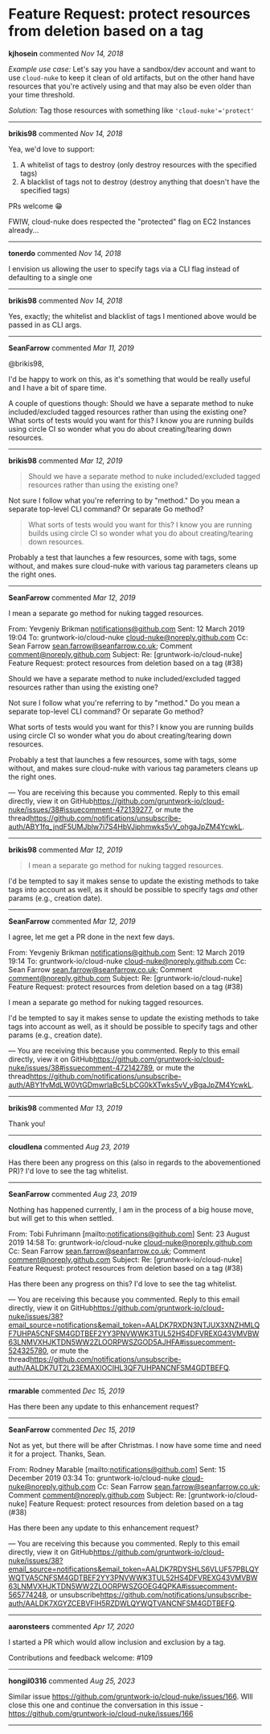 # Feature Request: protect resources from deletion based on a tag

**kjhosein** commented *Nov 14, 2018*

_Example use case:_
Let's say you have a sandbox/dev account and want to use `cloud-nuke` to keep it clean of old artifacts, but on the other hand have resources that you're actively using and that may also be even older than your time threshold. 

_Solution:_ 
Tag those resources with something like `'cloud-nuke'='protect'`
<br />
***


**brikis98** commented *Nov 14, 2018*

Yea, we'd love to support:

1. A whitelist of tags to destroy (only destroy resources with the specified tags)
1. A blacklist of tags not to destroy (destroy anything that doesn't have the specified tags)

PRs welcome 😁 

FWIW, cloud-nuke does respected the "protected" flag on EC2 Instances already... 
***

**tonerdo** commented *Nov 14, 2018*

I envision us allowing the user to specify tags via a CLI flag instead of defaulting to a single one
***

**brikis98** commented *Nov 14, 2018*

Yes, exactly; the whitelist and blacklist of tags I mentioned above would be passed in as CLI args.
***

**SeanFarrow** commented *Mar 11, 2019*

@brikis98,

I'd be happy to work on this, as it's something that would be really useful and I have a bit of spare time.

A couple of questions though:
Should we have a separate method to nuke included/excluded tagged resources rather than using the existing one?
What sorts of tests would you want for this? I know you are running builds using circle CI so wonder what you do about creating/tearing down resources.
***

**brikis98** commented *Mar 12, 2019*

> Should we have a separate method to nuke included/excluded tagged resources rather than using the existing one?

Not sure I follow what you're referring to by "method." Do you mean a separate top-level CLI command? Or separate Go method? 

> What sorts of tests would you want for this? I know you are running builds using circle CI so wonder what you do about creating/tearing down resources.

Probably a test that launches a few resources, some with tags, some without, and makes sure cloud-nuke with various tag parameters cleans up the right ones.
***

**SeanFarrow** commented *Mar 12, 2019*

I mean a separate go method for nuking tagged resources.


From: Yevgeniy Brikman <notifications@github.com>
Sent: 12 March 2019 19:04
To: gruntwork-io/cloud-nuke <cloud-nuke@noreply.github.com>
Cc: Sean Farrow <sean.farrow@seanfarrow.co.uk>; Comment <comment@noreply.github.com>
Subject: Re: [gruntwork-io/cloud-nuke] Feature Request: protect resources from deletion based on a tag (#38)


Should we have a separate method to nuke included/excluded tagged resources rather than using the existing one?

Not sure I follow what you're referring to by "method." Do you mean a separate top-level CLI command? Or separate Go method?

What sorts of tests would you want for this? I know you are running builds using circle CI so wonder what you do about creating/tearing down resources.

Probably a test that launches a few resources, some with tags, some without, and makes sure cloud-nuke with various tag parameters cleans up the right ones.

—
You are receiving this because you commented.
Reply to this email directly, view it on GitHub<https://github.com/gruntwork-io/cloud-nuke/issues/38#issuecomment-472139277>, or mute the thread<https://github.com/notifications/unsubscribe-auth/ABY1fq_jndF5UMJblw7i7S4HbVJiphmwks5vV_ohgaJpZM4YcwkL>.

***

**brikis98** commented *Mar 12, 2019*

> I mean a separate go method for nuking tagged resources.

I'd be tempted to say it makes sense to update the existing methods to take tags into account as well, as it should be possible to specify tags *and* other params (e.g., creation date). 
***

**SeanFarrow** commented *Mar 12, 2019*

I agree, let me get a PR done in the next few days.


From: Yevgeniy Brikman <notifications@github.com>
Sent: 12 March 2019 19:14
To: gruntwork-io/cloud-nuke <cloud-nuke@noreply.github.com>
Cc: Sean Farrow <sean.farrow@seanfarrow.co.uk>; Comment <comment@noreply.github.com>
Subject: Re: [gruntwork-io/cloud-nuke] Feature Request: protect resources from deletion based on a tag (#38)


I mean a separate go method for nuking tagged resources.

I'd be tempted to say it makes sense to update the existing methods to take tags into account as well, as it should be possible to specify tags and other params (e.g., creation date).

—
You are receiving this because you commented.
Reply to this email directly, view it on GitHub<https://github.com/gruntwork-io/cloud-nuke/issues/38#issuecomment-472142789>, or mute the thread<https://github.com/notifications/unsubscribe-auth/ABY1fvMdLW0VtGDmwrlaBc5LbCG0kXTwks5vV_yBgaJpZM4YcwkL>.

***

**brikis98** commented *Mar 13, 2019*

Thank you!
***

**cloudlena** commented *Aug 23, 2019*

Has there been any progress on this (also in regards to the abovementioned PR)? I'd love to see the tag whitelist.
***

**SeanFarrow** commented *Aug 23, 2019*

Nothing has happened currently, I am in the process of a big house move, but will get to this when settled.

From: Tobi Fuhrimann [mailto:notifications@github.com]
Sent: 23 August 2019 14:58
To: gruntwork-io/cloud-nuke <cloud-nuke@noreply.github.com>
Cc: Sean Farrow <sean.farrow@seanfarrow.co.uk>; Comment <comment@noreply.github.com>
Subject: Re: [gruntwork-io/cloud-nuke] Feature Request: protect resources from deletion based on a tag (#38)


Has there been any progress on this? I'd love to see the tag whitelist.

—
You are receiving this because you commented.
Reply to this email directly, view it on GitHub<https://github.com/gruntwork-io/cloud-nuke/issues/38?email_source=notifications&email_token=AALDK7RXDN3NTJUX3XNZHMLQF7UHPA5CNFSM4GDTBEF2YY3PNVWWK3TUL52HS4DFVREXG43VMVBW63LNMVXHJKTDN5WW2ZLOORPWSZGOD5AJHFA#issuecomment-524325780>, or mute the thread<https://github.com/notifications/unsubscribe-auth/AALDK7UT2L23EMAXIOCIHL3QF7UHPANCNFSM4GDTBEFQ>.

***

**rmarable** commented *Dec 15, 2019*

Has there been any update to this enhancement request?
***

**SeanFarrow** commented *Dec 15, 2019*

Not as yet, but there will be after Christmas.
I now have some time and need it for a project.
Thanks,
Sean.

From: Rodney Marable [mailto:notifications@github.com]
Sent: 15 December 2019 03:34
To: gruntwork-io/cloud-nuke <cloud-nuke@noreply.github.com>
Cc: Sean Farrow <sean.farrow@seanfarrow.co.uk>; Comment <comment@noreply.github.com>
Subject: Re: [gruntwork-io/cloud-nuke] Feature Request: protect resources from deletion based on a tag (#38)


Has there been any update to this enhancement request?

—
You are receiving this because you commented.
Reply to this email directly, view it on GitHub<https://github.com/gruntwork-io/cloud-nuke/issues/38?email_source=notifications&email_token=AALDK7RDYSHLS6VLUF57PBLQYWQTVA5CNFSM4GDTBEF2YY3PNVWWK3TUL52HS4DFVREXG43VMVBW63LNMVXHJKTDN5WW2ZLOORPWSZGOEG4QPKA#issuecomment-565774248>, or unsubscribe<https://github.com/notifications/unsubscribe-auth/AALDK7XGYZCEBVFIH5RZDWLQYWQTVANCNFSM4GDTBEFQ>.

***

**aaronsteers** commented *Apr 17, 2020*

I started a PR which would allow inclusion and exclusion by a tag. 

Contributions and feedback welcome: #109 
***

**hongil0316** commented *Aug 25, 2023*

Similar issue https://github.com/gruntwork-io/cloud-nuke/issues/166. WIll close this one and continue the conversation in this issue - https://github.com/gruntwork-io/cloud-nuke/issues/166
***

